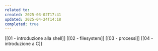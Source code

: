 ```yaml
---
related to: 
created: 2025-03-02T17:41
updated: 2025-04-24T14:18
completed: true
---
```

[[01 - introduzione alla shell]]
[[02 - filesystem]]
[[03 - processi]]
[[04 - introduzione a C]]